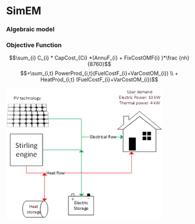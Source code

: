 # SimEM
### Algebraic model
### Objective Function

$$\sum_{i} C_{i} * CapCost_{Ci} *(AnnuF_{i} + FixCostOMF{i} )*\frac {nh}{8760}$$
$$+\sum_{i,t} PowerProd_{i,t}(FuelCostF_{i}+VarCostOM_{i}) \\ + HeatProd_{i,t} (FuelCostF_{i}+VarCostOM_{i})$$

![Alt text](image.png)

